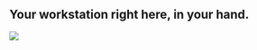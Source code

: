 

<div id="corps">

<h2>Your workstation right here, in your hand.</h2>

<img src="Images/earth.png" />

</div>


